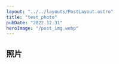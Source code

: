 ```yaml
---
layout: "../../layouts/PostLayout.astro"
title: "test_photo"
pubDate: "2022.12.31"
heroImage: "/post_img.webp"
---
```




## 照片